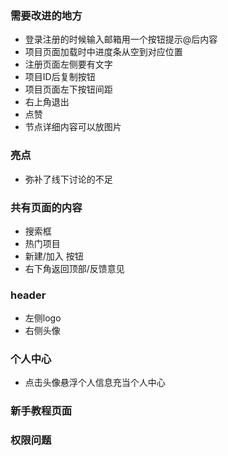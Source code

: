 ### 需要改进的地方  
- 登录注册的时候输入邮箱用一个按钮提示@后内容  
- 项目页面加载时中进度条从空到对应位置  
- 注册页面左侧要有文字  
- 项目ID后复制按钮  
- 项目页面左下按钮间距  
- 右上角退出  
- 点赞  
- 节点详细内容可以放图片  
### 亮点  
- 弥补了线下讨论的不足  
### 共有页面的内容  
- 搜索框  
- 热门项目  
- 新建/加入 按钮  
- 右下角返回顶部/反馈意见  
### header  
- 左侧logo  
- 右侧头像
### 个人中心
- 点击头像悬浮个人信息充当个人中心
### 新手教程页面
### 权限问题